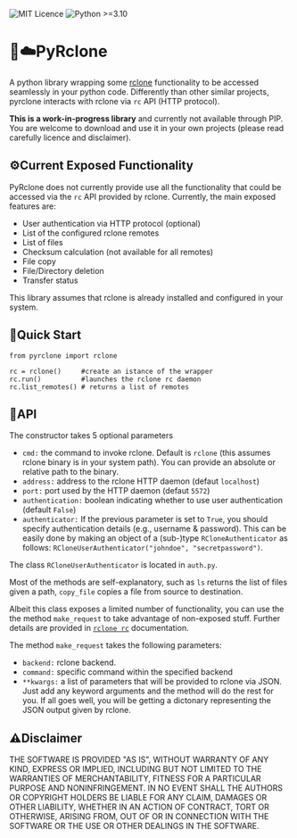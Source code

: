 ![MIT Licence](https://badgen.net/static/license/MIT/blue) ![Python >=3.10](https://badgen.net/badge/python/3.10/blue)

# 🐍☁️PyRclone
A python library wrapping some [rclone](https://rclone.org/) functionality to be accessed seamlessly in your python code. Differently than other similar projects, pyrclone interacts with rclone via ``rc`` API (HTTP protocol).

**This is a work-in-progress library** and currently not available through PIP. You are welcome to download and use it in your own projects (please read carefully licence and disclaimer).

## ⚙️Current Exposed Functionality
PyRclone does not currently provide use all the functionality that could be accessed via the `rc` API provided by rclone. Currently, the main exposed features are:

- User authentication via HTTP protocol (optional)
- List of the configured rclone remotes
- List of files
- Checksum calculation (not available for all remotes)
- File copy
- File/Directory deletion
- Transfer status

This library assumes that rclone is already installed and configured in your system.
## 🏃Quick Start

    from pyrclone import rclone
    
    rc = rclone()     #create an istance of the wrapper
    rc.run()          #launches the rclone rc daemon
    rc.list_remotes() # returns a list of remotes

## 🧱API
The constructor takes 5 optional parameters
- ``cmd:`` the command to invoke rclone. Default is ``rclone`` (this assumes rclone binary is in your system path). You can provide an absolute or relative path to the binary.
- ``address:`` address to the rclone HTTP daemon (defaut `localhost`)
- ``port:`` port used by the HTTP daemon (defaut `5572`)
- ``authentication:`` boolean indicating whether to use user authentication (default ``False``)
- ``authenticator:`` If the previous parameter is set to ``True``, you should specify authentication details (e.g., username & password). This can be easily done by making an object of a (sub-)type ``RCloneAuthenticator`` as follows: ``RCloneUserAuthenticator("johndoe", "secretpassword")``. 

The class ``RCloneUserAuthenticator`` is located in ``auth.py``.

Most of the methods are self-explanatory, such as ``ls`` returns the list of files given a path, ``copy_file`` copies a file from source to destination. 

Albeit this class exposes a limited number of functionality, you can use the the method ``make_request`` to take advantage of non-exposed stuff. Further details are provided in [``rclone rc``](https://rclone.org/rc/) documentation.

The method ``make_request`` takes the following parameters:
- ``backend:`` rclone backend.
- ``command:`` specific command within the specified backend
- ``**kwargs:`` a list of parameters that will be provided to rclone via JSON. Just add any keyword arguments and the method will do the rest for you. If all goes well, you will be getting a dictonary representing the JSON output given by rclone.

## ⚠️Disclaimer

THE SOFTWARE IS PROVIDED "AS IS", WITHOUT WARRANTY OF ANY KIND, EXPRESS OR
IMPLIED, INCLUDING BUT NOT LIMITED TO THE WARRANTIES OF MERCHANTABILITY,
FITNESS FOR A PARTICULAR PURPOSE AND NONINFRINGEMENT. IN NO EVENT SHALL THE
AUTHORS OR COPYRIGHT HOLDERS BE LIABLE FOR ANY CLAIM, DAMAGES OR OTHER
LIABILITY, WHETHER IN AN ACTION OF CONTRACT, TORT OR OTHERWISE, ARISING FROM,
OUT OF OR IN CONNECTION WITH THE SOFTWARE OR THE USE OR OTHER DEALINGS IN THE
SOFTWARE.